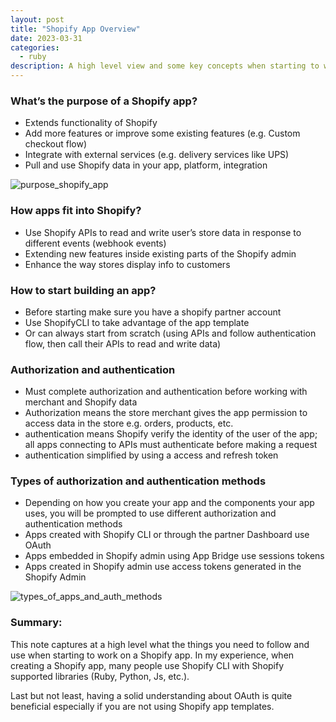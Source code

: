 ```yaml
---
layout: post
title: "Shopify App Overview"
date: 2023-03-31
categories:
  - ruby
description: A high level view and some key concepts when starting to work on a Shopify app
---
```


### What’s the purpose of a Shopify app?
* Extends functionality of Shopify
* Add more features or improve some existing features (e.g. Custom checkout flow)
* Integrate with external services (e.g. delivery services like UPS)
* Pull and use Shopify data in your app, platform, integration

![purpose_shopify_app](https://cdn.discordapp.com/attachments/1090947545477427264/1091310147013455872/image.png)

### How apps fit into Shopify?
* Use Shopify APIs to read and write user’s store data in response to different events (webhook events)
* Extending new features inside existing parts of the Shopify admin
* Enhance the way stores display info to customers

### How to start building an app?
* Before starting make sure you have a shopify partner account
* Use ShopifyCLI to take advantage of the app template
* Or can always start from scratch (using APIs and follow authentication flow, then call their APIs to read and write data)

### Authorization and authentication
* Must complete authorization and authentication before working with merchant and Shopify data
* Authorization means the store merchant gives the app permission to access data in the store e.g. orders, products, etc.
* authentication means Shopify verify the identity of the user of the app; all apps connecting to APIs must authenticate before making a request
* authentication simplified by using a access and refresh token

### Types of authorization and authentication methods
* Depending on how you create your app and the components your app uses, you will be prompted to use different authorization and authentication methods
* Apps created with Shopify CLI or through the partner Dashboard use OAuth
* Apps embedded in Shopify admin using App Bridge use sessions tokens
* Apps created in Shopify admin use access tokens generated in the Shopify Admin

![types_of_apps_and_auth_methods](https://cdn.discordapp.com/attachments/1090947545477427264/1091311003200921600/image.png)

### Summary:
This note captures at a high level what the things you need to follow and use when starting to work on a Shopify app. In my experience, when creating a Shopify app, many people use Shopify CLI with Shopify supported libraries (Ruby, Python, Js, etc.).

Last but not least, having a solid understanding about OAuth is quite beneficial especially if you are not using Shopify app templates.
